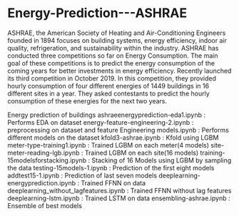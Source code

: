 # Energy-Prediction---ASHRAE
ASHRAE, the American Society of Heating and Air-Conditioning Engineers founded in 1894 focuses on building systems, energy efficiency, indoor air quality, refrigeration, and sustainability within the industry.
ASHRAE has conducted three competitions so far on Energy Consumption.
The main goal of these competitions is to predict the energy consumption of the coming years for better investments in energy efficiency.
Recently launched its third competition in October 2019. In this competition, they provided hourly consumption of four different energies of 1449 buildings in 16 different sites in a year.
They asked contestants to predict the hourly consumption of these energies for the next two years.

Energy prediction of buildings 
ashraeenergyprediction-eda1.ipynb : Performs EDA on dataset
energy-feature-engineering-2.ipynb : preprocessing on dataset and feature Engineering
models.ipynb : Performs different models on the dataset
kfold3-ashrae.ipynb : Kfold using LGBM 
meter-type-training1.ipynb : Trained LGBM on each meter(4 models)
site-meter-reading-lgb.ipynb : Trained LGBM on each site(16 models)
training-15modelsforstacking.ipynb : Stacking of 16 Models using LGBM by sampling the data
testing-15models-1.ipynb : Prediction of the first eight models
addtest15-1.ipynb : Prediction of last seven models
deeplearning-energyprediction.ipynb : Trained FFNN on data
deeplearning_without_lagfeatures.ipynb : Trained FFNN without lag features 
deeplearning-lstm.ipynb : Trained LSTM on data
ensembling-ashrae.ipynb : Ensemble of best models
